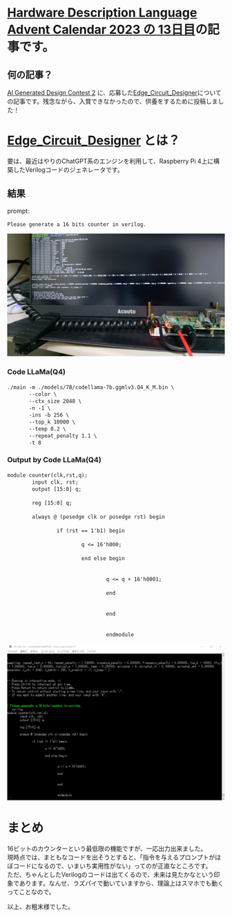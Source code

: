 # [Hardware Description Language Advent Calendar 2023 の 13日目](https://qiita.com/advent-calendar/2023/hdl)の記事です。


## 何の記事？
[AI Generated Design Contest 2](https://efabless.com/ai-generated-design-contest-2) に、応募した[Edge_Circuit_Designer](https://github.com/noritsuna/Edge_Circuit_Designer)についての記事です。残念ながら、入賞できなかったので、供養をするために投稿しました！


# [Edge_Circuit_Designer](https://github.com/noritsuna/Edge_Circuit_Designer) とは？
要は、最近はやりのChatGPT系のエンジンを利用して、Raspberry Pi 4上に構築したVerilogコードのジェネレータです。  


## 結果
prompt:  
```
Please generate a 16 bits counter in verilog.
```
![Prompt of Edge Circuit Designer](AI_generation_information/RPi4_prompt.jpg)

### Code LLaMa(Q4)
```
./main -m ./models/7B/codellama-7b.ggmlv3.Q4_K_M.bin \
       --color \
       --ctx_size 2048 \
       -n -1 \
       -ins -b 256 \
       --top_k 10000 \
       --temp 0.2 \
       --repeat_penalty 1.1 \
       -t 8
```


### Output by Code LLaMa(Q4)
```
module counter(clk,rst,q);
        input clk, rst;
        output [15:0] q;

        reg [15:0] q;

        always @ (posedge clk or posedge rst) begin

                if (rst == 1'b1) begin

                        q <= 16'h000;

                        end else begin


                                q <= q + 16'h0001;

                                end


                                end


                                endmodule
```
![Result of Code LLaMa](AI_generation_information/result_codellama.png)


# まとめ
16ビットのカウンターという最低限の機能ですが、一応出力出来ました。  
現時点では、まともなコードを出そうとすると、「指令を与えるプロンプトがほぼコードになるので、いまいち実用性がない」ってのが正直なところです。  
ただ、ちゃんとしたVerilogのコードは出てくるので、未来は見たかなという印象であります。なんせ、ラズパイで動いていますから、理論上はスマホでも動くってことなので。  

以上、お粗末様でした。
